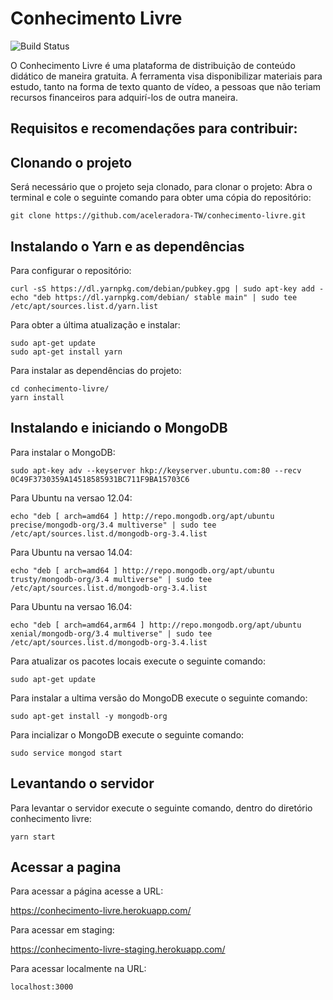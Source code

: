 # Conhecimento Livre

![Build Status](https://travis-ci.org/aceleradora-TW/conhecimento-livre.svg?branch=master)

O Conhecimento Livre é uma plataforma de distribuição de conteúdo didático de maneira
gratuita. A ferramenta visa disponibilizar materiais para estudo, tanto na forma de texto quanto de vídeo, a pessoas que não teriam recursos financeiros para adquirí-los de outra maneira.

## Requisitos e recomendações para contribuir:

## Clonando o projeto
Será necessário que o projeto seja clonado, para clonar o projeto:
Abra o terminal e cole o seguinte comando para obter uma cópia do repositório:
```
git clone https://github.com/aceleradora-TW/conhecimento-livre.git
```

## Instalando o Yarn e as dependências
Para configurar o repositório:  
```
curl -sS https://dl.yarnpkg.com/debian/pubkey.gpg | sudo apt-key add - 
echo "deb https://dl.yarnpkg.com/debian/ stable main" | sudo tee /etc/apt/sources.list.d/yarn.list
```  
Para obter a última atualização e instalar:  
```
sudo apt-get update
sudo apt-get install yarn
``` 
Para instalar as dependências do projeto:
```
cd conhecimento-livre/
yarn install
```

## Instalando e iniciando o MongoDB
Para instalar o MongoDB:
```
sudo apt-key adv --keyserver hkp://keyserver.ubuntu.com:80 --recv 0C49F3730359A14518585931BC711F9BA15703C6
```
Para Ubuntu na versao 12.04:
```
echo "deb [ arch=amd64 ] http://repo.mongodb.org/apt/ubuntu precise/mongodb-org/3.4 multiverse" | sudo tee /etc/apt/sources.list.d/mongodb-org-3.4.list
```
Para Ubuntu na versao 14.04:
```
echo "deb [ arch=amd64 ] http://repo.mongodb.org/apt/ubuntu trusty/mongodb-org/3.4 multiverse" | sudo tee /etc/apt/sources.list.d/mongodb-org-3.4.list
```
Para Ubuntu na versao 16.04:
```
echo "deb [ arch=amd64,arm64 ] http://repo.mongodb.org/apt/ubuntu xenial/mongodb-org/3.4 multiverse" | sudo tee /etc/apt/sources.list.d/mongodb-org-3.4.list
```
Para atualizar os pacotes locais execute o seguinte comando:
```
sudo apt-get update
```
Para instalar a ultima versão do MongoDB execute o seguinte comando:
```
sudo apt-get install -y mongodb-org
```
Para incializar o MongoDB execute o seguinte comando:
```
sudo service mongod start
```

## Levantando o servidor
Para levantar o servidor execute o seguinte comando, dentro do diretório conhecimento livre:

```
yarn start
```

## Acessar a pagina
Para acessar a página acesse a URL:


https://conhecimento-livre.herokuapp.com/

Para acessar em staging:


https://conhecimento-livre-staging.herokuapp.com/


Para acessar localmente na URL:
```
localhost:3000
```
